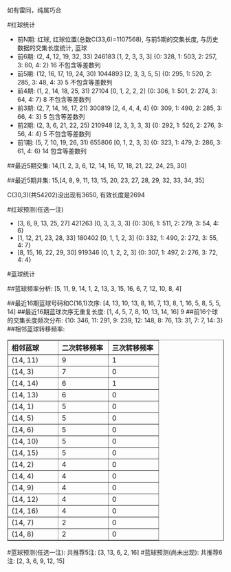 <!-- 
.. title: 双色球2011024期(2011-03-03)数据分析报告
.. slug: slott-2011024-2011-03-03-report
.. date: 2011-03-04 08:00:00 UTC+08:00
.. tags: Lottery
.. link: 
.. description: 
.. type: text
-->

如有雷同，纯属巧合

<!-- TEASER_END-->

#红球统计

- 前N期: 红球, 红球位置(总数C(33,6)=1107568), 与前5期的交集长度, 与历史数据的交集长度统计, 蓝球
- 前6期: (2, 4, 12, 19, 32, 33) 246183 [1, 2, 3, 3, 3] {0: 328, 1: 503, 2: 257, 3: 60, 4: 2} 16 不包含等差数列
- 前5期: (12, 16, 17, 19, 24, 30) 1044893 [2, 3, 3, 5, 5] {0: 295, 1: 520, 2: 285, 3: 48, 4: 3} 5 不包含等差数列
- 前4期: (1, 2, 14, 18, 25, 31) 27104 [0, 1, 2, 2, 2] {0: 306, 1: 501, 2: 274, 3: 64, 4: 7} 8 不包含等差数列
- 前3期: (2, 7, 14, 16, 17, 21) 300819 [2, 4, 4, 4, 4] {0: 309, 1: 490, 2: 285, 3: 66, 4: 3} 5 包含等差数列
- 前2期: (2, 3, 6, 21, 22, 25) 210948 [2, 3, 3, 3, 3] {0: 292, 1: 526, 2: 276, 3: 56, 4: 4} 5 不包含等差数列
- 前1期: (5, 7, 10, 19, 26, 31) 655806 [0, 1, 2, 3, 3] {0: 323, 1: 479, 2: 286, 3: 61, 4: 6} 14 包含等差数列

##最近5期交集:
14,[1, 2, 3, 6, 12, 14, 16, 17, 18, 21, 22, 24, 25, 30]

##最近5期并集:
15,[4, 8, 9, 11, 13, 15, 20, 23, 27, 28, 29, 32, 33, 34, 35]

C(30,3)(共54202)没出现有3650, 
有效长度是2694

#红球预测(任选一注)

- [3, 6, 9, 13, 25, 27] 421263 [0, 3, 3, 3, 3] {0: 306, 1: 511, 2: 279, 3: 54, 4: 6}
- [1, 12, 21, 23, 28, 33] 180402 [0, 1, 1, 2, 3] {0: 332, 1: 490, 2: 272, 3: 55, 4: 7}
- [8, 15, 16, 22, 29, 30] 919346 [0, 1, 2, 2, 3] {0: 307, 1: 497, 2: 276, 3: 72, 4: 4}

#蓝球统计

##蓝球频率分析:
[5, 11, 9, 14, 1, 2, 13, 3, 15, 16, 6, 7, 12, 10, 8, 4]

##最近16期蓝球号码和C(16,1)次序:
[4, 13, 10, 13, 8, 16, 7, 13, 8, 1, 16, 5, 8, 5, 5, 14]
##最近16期蓝球次序无重复长度:
[1, 4, 5, 7, 8, 10, 13, 14, 16] 9
##前16个球的交集长度频次分布:
{10: 346, 11: 291, 9: 239, 12: 148, 8: 76, 13: 31, 7: 7, 14: 3}
##相邻蓝球转移频率:
<table border="1" class="table table-striped dataframe">
  <thead>
    <tr style="text-align: left;">
      <th style="min-width: 100px;">相邻蓝球</th>
      <th style="min-width: 100px;">二次转移频率</th>
      <th style="min-width: 100px;">三次转移频率</th>
    </tr>
  </thead>
  <tbody>
    <tr>
      <td> (14, 11)</td>
      <td> 9</td>
      <td> 1</td>
    </tr>
    <tr>
      <td>  (14, 3)</td>
      <td> 7</td>
      <td> 0</td>
    </tr>
    <tr>
      <td> (14, 14)</td>
      <td> 6</td>
      <td> 1</td>
    </tr>
    <tr>
      <td> (14, 13)</td>
      <td> 6</td>
      <td> 0</td>
    </tr>
    <tr>
      <td>  (14, 1)</td>
      <td> 5</td>
      <td> 0</td>
    </tr>
    <tr>
      <td>  (14, 5)</td>
      <td> 5</td>
      <td> 0</td>
    </tr>
    <tr>
      <td>  (14, 6)</td>
      <td> 5</td>
      <td> 0</td>
    </tr>
    <tr>
      <td> (14, 10)</td>
      <td> 5</td>
      <td> 0</td>
    </tr>
    <tr>
      <td> (14, 15)</td>
      <td> 5</td>
      <td> 0</td>
    </tr>
    <tr>
      <td>  (14, 2)</td>
      <td> 4</td>
      <td> 0</td>
    </tr>
    <tr>
      <td>  (14, 4)</td>
      <td> 4</td>
      <td> 0</td>
    </tr>
    <tr>
      <td>  (14, 9)</td>
      <td> 4</td>
      <td> 0</td>
    </tr>
    <tr>
      <td> (14, 12)</td>
      <td> 4</td>
      <td> 0</td>
    </tr>
    <tr>
      <td> (14, 16)</td>
      <td> 4</td>
      <td> 0</td>
    </tr>
    <tr>
      <td>  (14, 7)</td>
      <td> 2</td>
      <td> 0</td>
    </tr>
    <tr>
      <td>  (14, 8)</td>
      <td> 2</td>
      <td> 0</td>
    </tr>
  </tbody>
</table>
#蓝球预测(任选一注):
共推荐5注: [3, 13, 6, 2, 16]
#蓝球预测(尚未出现):
共推荐6注: [2, 3, 6, 9, 12, 15]

